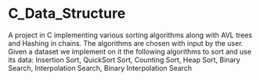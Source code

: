 # C_Data_Structure
A project in C implementing various sorting algorithms along with AVL trees and Hashing in chains. 
The algorithms are chosen with input by the user.
Given a dataset we implement on it the following algorithms to sort and use its data:
Insertion Sort,
QuickSort Sort,
Counting Sort,
Heap Sort,
Binary Search,
Interpolation Search,
Binary Interpolation Search

